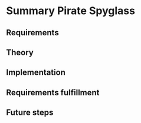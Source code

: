 # Summary Pirate Spyglass

## Requirements

## Theory

## Implementation

## Requirements fulfillment

## Future steps